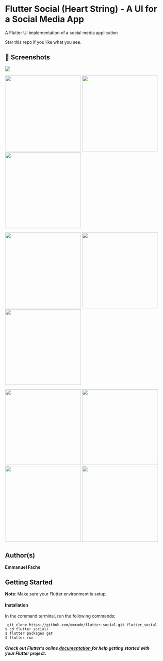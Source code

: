 # Flutter Social (Heart String) - A UI for a Social Media App 

A Flutter UI implementation of a social media application


Star this repo if you like what you see.

## 📸 Screenshots

<img src="screenshots/banner.png"/>

<img src="screenshots/1.png" width="250"/> <img src="screenshots/2.png" width="250"/> <img src="screenshots/3.png" width="250"/> 

<img src="screenshots/4.png" width="250"/> <img src="screenshots/5.png" width="250"/> <img src="screenshots/6.png" width="250"/> 

<img src="screenshots/7.png" width="250"/> <img src="screenshots/8.png" width="250"/> <img src="screenshots/9.png" width="250"/> <img src="screenshots/10.png" width="250"/>


## Author(s)
**Emmanuel Fache**

## Getting Started

**Note**: Make sure your Flutter environment is setup.
#### Installation

In the command terminal, run the following commands:

     git clone https://github.com/emrade/flutter-social.git flutter_social
    $ cd flutter_social/
    $ flutter packages get
    $ flutter run

##### Check out Flutter’s online [documentation](http://flutter.io/) for help getting started with your Flutter project.
